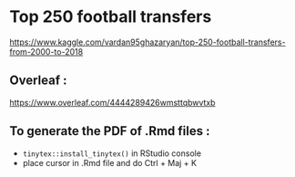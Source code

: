 # Top 250 football transfers
https://www.kaggle.com/vardan95ghazaryan/top-250-football-transfers-from-2000-to-2018

## Overleaf :
https://www.overleaf.com/4444289426wmsttqbwvtxb

## To generate the PDF of .Rmd files :
- `tinytex::install_tinytex()` in RStudio console
- place cursor in .Rmd file and do Ctrl + Maj + K